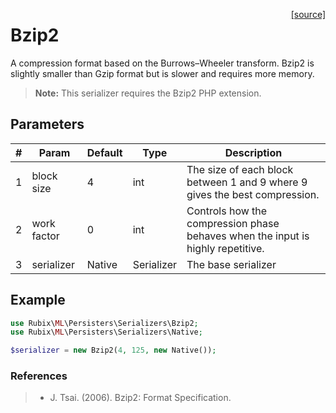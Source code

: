<span style="float:right;"><a href="https://github.com/RubixML/Extras/blob/master/src/Persisters/Serializers/Bzip2.php">[source]</a></span>

# Bzip2
A compression format based on the Burrows–Wheeler transform. Bzip2 is slightly smaller than Gzip format but is slower and requires more memory.

> **Note:** This serializer requires the Bzip2 PHP extension.

## Parameters
| # | Param | Default | Type | Description |
|---|---|---|---|---|
| 1 | block size | 4 | int | The size of each block between 1 and 9 where 9 gives the best compression. |
| 2 | work factor | 0 | int | Controls how the compression phase behaves when the input is highly repetitive. |
| 3 | serializer | Native | Serializer | The base serializer |

## Example
```php
use Rubix\ML\Persisters\Serializers\Bzip2;
use Rubix\ML\Persisters\Serializers\Native;

$serializer = new Bzip2(4, 125, new Native());
```

### References
>- J. Tsai. (2006). Bzip2: Format Specification.
